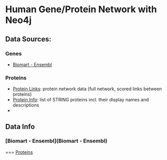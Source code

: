# Human Gene/Protein Network with Neo4j

## Data Sources:
### Genes
- [Biomart - Ensembl](http://ftp.ensembl.org/pub/release-107/gtf/homo_sapiens/Homo_sapiens.GRCh38.107.gtf.gz)
### Proteins
- [Protein Links](https://stringdb-static.org/download/protein.links.v11.5/9606.protein.links.v11.5.txt.gz): protein network data (full network, scored links between proteins)
- [Protein Info](https://stringdb-static.org/download/protein.info.v11.5/9606.protein.info.v11.5.txt.gz): list of STRING proteins incl. their display names and descriptions
-

## Data Info
### [Biomart - Ensembl](Biomart - Ensembl)

=== [Proteins](Proteins)
